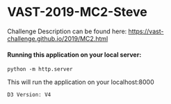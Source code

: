 # VAST-2019-MC2-Steve
Challenge Description can be found here: https://vast-challenge.github.io/2019/MC2.html

#### Running this application on your local server:

```shell script
python -m http.server
```
This will run the application on your localhost:8000

```
D3 Version: V4
```
